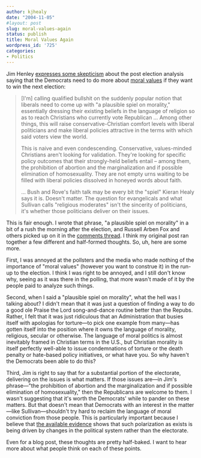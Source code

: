 ```yaml
---
author: kjhealy
date: "2004-11-05"
#layout: post
slug: moral-values-again
status: publish
title: Moral Values Again
wordpress_id: '725'
categories:
- Politics
---
```


Jim Henley [expresses some skepticism](http://www.highclearing.com/archivesuo/week_2004_10_31.html#005612) about the post election analysis saying that the Democrats need to do more about [moral values](http://www.crookedtimber.org/archives/002811.html) if they want to win the next election:

> [I'm] calling qualified bullshit on the suddenly popular notion that liberals need to come up with "a plausible spiel on morality," essentially dressing their existing beliefs in the language of religion so as to reach Christians who currently vote Republican … Among other things, this will raise conservative-Christian comfort levels with liberal politicians and make liberal policies attractive in the terms with which said voters view the world.
>
> This is naive and even condescending. Conservative, values-minded Christians aren't looking for validation. They're looking for specific policy outcomes that their strongly-held beliefs entail – among them, the prohibition of abortion and the marginalization and if possible elimination of homosexuality. They are not empty urns waiting to be filled with liberal policies dissolved in honeyed words about faith.
>
> ... Bush and Rove's faith talk may be every bit the "spiel" Kieran Healy says it is. Doesn't matter. The question for evangelicals and what Sullivan calls "religious moderates" isn't the sincerity of politicians, it's whether those politicians deliver on their issues.

This is fair enough. I wrote that phrase, "a plausible spiel on morality" in a bit of a rush the morning after the election, and Russell Arben Fox and others picked up on it in the [comments thread](http://www.crookedtimber.org/archives/002811.html). I think my original post ran together a few different and half-formed thoughts. So, uh, here are some more.
 
 First, I was annoyed at the pollsters and the media who made nothing of the importance of "moral values" (however you want to construe it) in the run-up to the election. I think I was right to be annoyed, and I still don't know why, seeing as it was there in the polling, that more wasn't made of it by the people paid to analyze such things.

Second, when I said a "plausible spiel on morality", what the hell was I talking about? I didn't mean that it was just a question of finding a way to do a good ole Praise the Lord song-and-dance routine better than the Repubs. Rather, I felt that it was just ridiculous that an Administration that busies itself with apologias for torture—to pick one example from many—has gotten itself into the position where it owns the language of morality, religious, secular or otherwise. The language of moral politics is almost inevitably framed in Christian terms in the U.S., but Christian morality is itself perfectly well-able to issue condemnations of torture or the death penalty or hate-based policy initiatives, or what have you. So why haven't the Democrats been able to do this?

Third, Jim is right to say that for a substantial portion of the electorate, delivering on the issues is what matters. If those issues are—in Jim's phrase—"the prohibition of abortion and the marginalization and if possible elimination of homosexuality," then the Republicans are welcome to them. I wasn't suggesting that it's worth the Democrats' while to pander on these matters. But that doesn't mean that Democrats with an interest in the matter—like Sullivan—shouldn't try hard to reclaim the language of moral conviction from those people. This is particularly important because I believe that [the available evidence](http://www.crookedtimber.org/archives/001757.html) shows that such polarization as exists is being driven by changes in the political system rather than the electorate.

Even for a blog post, these thoughts are pretty half-baked. I want to hear more about what people think on each of these points.
